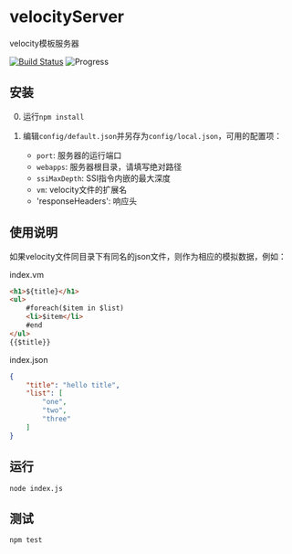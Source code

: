 # velocityServer

velocity模板服务器

[![Build Status](https://travis-ci.org/holyzfy/velocityServer.svg)](https://travis-ci.org/holyzfy/velocityServer)
![Progress](http://progressed.io/bar/60?title=done) 

## 安装

0. 运行`npm install`

0. 编辑`config/default.json`并另存为`config/local.json`，可用的配置项：

    * `port`: 服务器的运行端口
    * `webapps`: 服务器根目录，请填写绝对路径
    * `ssiMaxDepth`: SSI指令内嵌的最大深度
    * `vm`: velocity文件的扩展名
    * 'responseHeaders': 响应头

## 使用说明

如果velocity文件同目录下有同名的json文件，则作为相应的模拟数据，例如：

index.vm

```html
<h1>${title}</h1>
<ul>
    #foreach($item in $list)
    <li>$item</li>
    #end
</ul>
{{$title}}
```

index.json

```json
{
    "title": "hello title",
    "list": [
        "one",
        "two",
        "three"
    ]
}
```

## 运行

    node index.js

## 测试

    npm test
